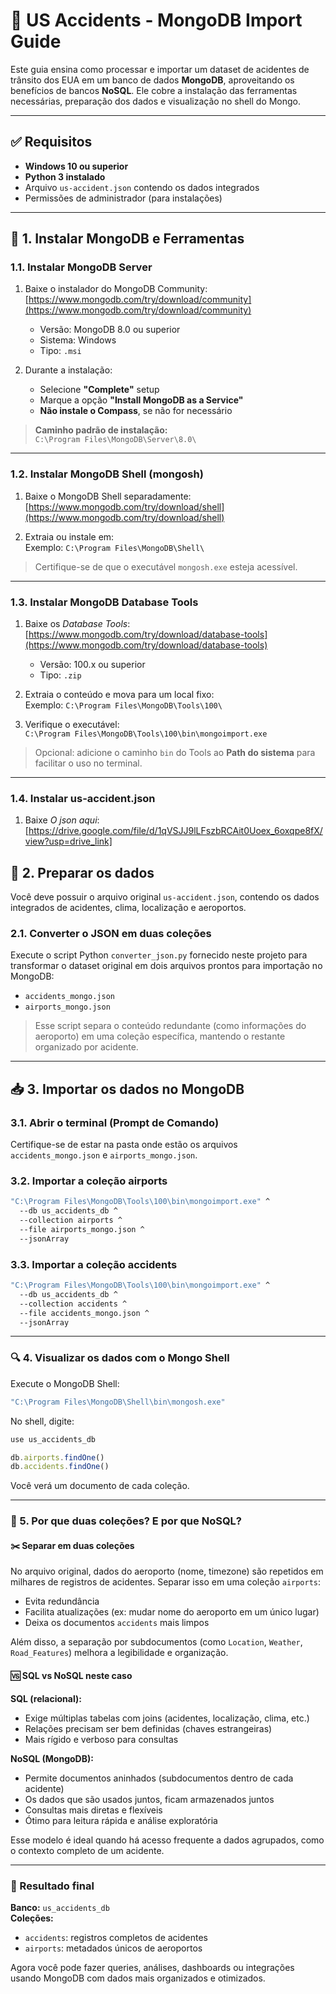 # 🚗 US Accidents - MongoDB Import Guide

Este guia ensina como processar e importar um dataset de acidentes de trânsito dos EUA em um banco de dados **MongoDB**, aproveitando os benefícios de bancos **NoSQL**. Ele cobre a instalação das ferramentas necessárias, preparação dos dados e visualização no shell do Mongo.

---

## ✅ Requisitos

- **Windows 10 ou superior**  
- **Python 3 instalado**  
- Arquivo `us-accident.json` contendo os dados integrados  
- Permissões de administrador (para instalações)  

---

## 🧰 1. Instalar MongoDB e Ferramentas

### 1.1. Instalar **MongoDB Server**

1. Baixe o instalador do MongoDB Community:  
   [https://www.mongodb.com/try/download/community](https://www.mongodb.com/try/download/community)  
   - Versão: MongoDB 8.0 ou superior  
   - Sistema: Windows  
   - Tipo: `.msi`

2. Durante a instalação:  
   - Selecione **"Complete"** setup  
   - Marque a opção **"Install MongoDB as a Service"**  
   - **Não instale o Compass**, se não for necessário  

> **Caminho padrão de instalação:**  
> `C:\Program Files\MongoDB\Server\8.0\`

---

### 1.2. Instalar **MongoDB Shell (mongosh)**

1. Baixe o MongoDB Shell separadamente:  
   [https://www.mongodb.com/try/download/shell](https://www.mongodb.com/try/download/shell)

2. Extraia ou instale em:  
   Exemplo: `C:\Program Files\MongoDB\Shell\`

> Certifique-se de que o executável `mongosh.exe` esteja acessível.

---

### 1.3. Instalar **MongoDB Database Tools**

1. Baixe os *Database Tools*:  
   [https://www.mongodb.com/try/download/database-tools](https://www.mongodb.com/try/download/database-tools)  
   - Versão: 100.x ou superior  
   - Tipo: `.zip`

2. Extraia o conteúdo e mova para um local fixo:  
   Exemplo: `C:\Program Files\MongoDB\Tools\100\`

3. Verifique o executável:  
   `C:\Program Files\MongoDB\Tools\100\bin\mongoimport.exe`

> Opcional: adicione o caminho `bin` do Tools ao **Path do sistema** para facilitar o uso no terminal.

---

### 1.4. Instalar **us-accident.json**

1. Baixe *O json aqui*:
   [https://drive.google.com/file/d/1qVSJJ9lLFszbRCAit0Uoex_6oxqpe8fX/view?usp=drive_link]

## 🔄 2. Preparar os dados

Você deve possuir o arquivo original `us-accident.json`, contendo os dados integrados de acidentes, clima, localização e aeroportos.

### 2.1. Converter o JSON em duas coleções

Execute o script Python `converter_json.py` fornecido neste projeto para transformar o dataset original em dois arquivos prontos para importação no MongoDB:

- `accidents_mongo.json`  
- `airports_mongo.json`

> Esse script separa o conteúdo redundante (como informações do aeroporto) em uma coleção específica, mantendo o restante organizado por acidente.

---

## 📥 3. Importar os dados no MongoDB

### 3.1. Abrir o terminal (Prompt de Comando)

Certifique-se de estar na pasta onde estão os arquivos `accidents_mongo.json` e `airports_mongo.json`.

### 3.2. Importar a coleção **airports**

```cmd
"C:\Program Files\MongoDB\Tools\100\bin\mongoimport.exe" ^
  --db us_accidents_db ^
  --collection airports ^
  --file airports_mongo.json ^
  --jsonArray
```

### 3.3. Importar a coleção **accidents**

```cmd
"C:\Program Files\MongoDB\Tools\100\bin\mongoimport.exe" ^
  --db us_accidents_db ^
  --collection accidents ^
  --file accidents_mongo.json ^
  --jsonArray
```

---

### 🔍 4. Visualizar os dados com o Mongo Shell

Execute o MongoDB Shell:

```cmd
"C:\Program Files\MongoDB\Shell\bin\mongosh.exe"
```

No shell, digite:

```js
use us_accidents_db

db.airports.findOne()
db.accidents.findOne()
```

Você verá um documento de cada coleção.

---

### 🧠 5. Por que duas coleções? E por que NoSQL?

#### ✂️ Separar em duas coleções

No arquivo original, dados do aeroporto (nome, timezone) são repetidos em milhares de registros de acidentes. Separar isso em uma coleção `airports`:

- Evita redundância
- Facilita atualizações (ex: mudar nome do aeroporto em um único lugar)
- Deixa os documentos `accidents` mais limpos

Além disso, a separação por subdocumentos (como `Location`, `Weather`, `Road_Features`) melhora a legibilidade e organização.

#### 🆚 SQL vs NoSQL neste caso

**SQL (relacional):**

- Exige múltiplas tabelas com joins (acidentes, localização, clima, etc.)
- Relações precisam ser bem definidas (chaves estrangeiras)
- Mais rígido e verboso para consultas

**NoSQL (MongoDB):**

- Permite documentos aninhados (subdocumentos dentro de cada acidente)
- Os dados que são usados juntos, ficam armazenados juntos
- Consultas mais diretas e flexíveis
- Ótimo para leitura rápida e análise exploratória

Esse modelo é ideal quando há acesso frequente a dados agrupados, como o contexto completo de um acidente.

---

### 🏁 Resultado final

**Banco:** `us_accidents_db`  
**Coleções:**

- `accidents`: registros completos de acidentes
- `airports`: metadados únicos de aeroportos

Agora você pode fazer queries, análises, dashboards ou integrações usando MongoDB com dados mais organizados e otimizados.
